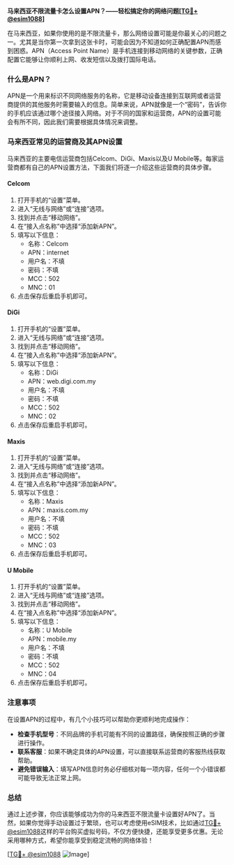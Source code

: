 **马来西亚不限流量卡怎么设置APN？——轻松搞定你的网络问题[[TG💪+ @esim1088](https://t.me/s/esim1088)]**

在马来西亚，如果你使用的是不限流量卡，那么网络设置可能是你最关心的问题之一。尤其是当你第一次拿到这张卡时，可能会因为不知道如何正确配置APN而感到困惑。APN（Access Point Name）是手机连接到移动网络的关键参数，正确配置它能够让你顺利上网、收发短信以及拨打国际电话。

### 什么是APN？

APN是一个用来标识不同网络服务的名称，它是移动设备连接到互联网或者运营商提供的其他服务时需要输入的信息。简单来说，APN就像是一个“密码”，告诉你的手机应该通过哪个途径接入网络。对于不同的国家和运营商，APN的设置可能会有所不同，因此我们需要根据具体情况来调整。

### 马来西亚常见的运营商及其APN设置

马来西亚的主要电信运营商包括Celcom、DiGi、Maxis以及U Mobile等。每家运营商都有自己的APN设置方法，下面我们将逐一介绍这些运营商的具体步骤。

#### Celcom
1. 打开手机的“设置”菜单。
2. 进入“无线与网络”或“连接”选项。
3. 找到并点击“移动网络”。
4. 在“接入点名称”中选择“添加新APN”。
5. 填写以下信息：
   - 名称：Celcom
   - APN：internet
   - 用户名：不填
   - 密码：不填
   - MCC：502
   - MNC：01
6. 点击保存后重启手机即可。

#### DiGi
1. 打开手机的“设置”菜单。
2. 进入“无线与网络”或“连接”选项。
3. 找到并点击“移动网络”。
4. 在“接入点名称”中选择“添加新APN”。
5. 填写以下信息：
   - 名称：DiGi
   - APN：web.digi.com.my
   - 用户名：不填
   - 密码：不填
   - MCC：502
   - MNC：02
6. 点击保存后重启手机即可。

#### Maxis
1. 打开手机的“设置”菜单。
2. 进入“无线与网络”或“连接”选项。
3. 找到并点击“移动网络”。
4. 在“接入点名称”中选择“添加新APN”。
5. 填写以下信息：
   - 名称：Maxis
   - APN：maxis.com.my
   - 用户名：不填
   - 密码：不填
   - MCC：502
   - MNC：03
6. 点击保存后重启手机即可。

#### U Mobile
1. 打开手机的“设置”菜单。
2. 进入“无线与网络”或“连接”选项。
3. 找到并点击“移动网络”。
4. 在“接入点名称”中选择“添加新APN”。
5. 填写以下信息：
   - 名称：U Mobile
   - APN：mobile.my
   - 用户名：不填
   - 密码：不填
   - MCC：502
   - MNC：04
6. 点击保存后重启手机即可。

### 注意事项

在设置APN的过程中，有几个小技巧可以帮助你更顺利地完成操作：

- **检查手机型号**：不同品牌的手机可能有不同的设置路径，确保按照正确的步骤进行操作。
- **联系客服**：如果不确定具体的APN设置，可以直接联系运营商的客服热线获取帮助。
- **避免错误输入**：填写APN信息时务必仔细核对每一项内容，任何一个小错误都可能导致无法正常上网。

### 总结

通过上述步骤，你应该能够成功为你的马来西亚不限流量卡设置好APN了。当然，如果你觉得手动设置过于繁琐，也可以考虑使用eSIM技术，比如通过[TG💪+ @esim1088](https://t.me/s/esim1088)这样的平台购买虚拟号码，不仅方便快捷，还能享受更多优惠。无论采用哪种方式，希望你能享受到稳定流畅的网络体验！

[[TG💪+ @esim1088](https://t.me/s/esim1088) ![Image](https://i.postimg.cc/4NQfJmqS/Snipaste-2025-05-13-00-14-12.png)]